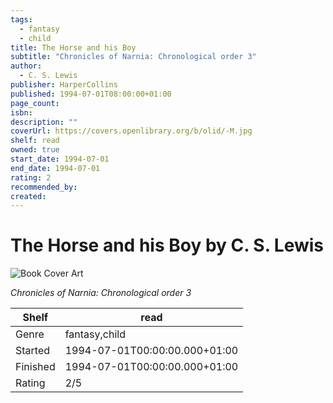 ```yaml
---
tags:
  - fantasy
  - child
title: The Horse and his Boy
subtitle: "Chronicles of Narnia: Chronological order 3"
author:
  - C. S. Lewis
publisher: HarperCollins
published: 1994-07-01T08:00:00+01:00
page_count:
isbn:
description: ""
coverUrl: https://covers.openlibrary.org/b/olid/-M.jpg
shelf: read
owned: true
start_date: 1994-07-01
end_date: 1994-07-01
rating: 2
recommended_by:
created:
---
```


# The Horse and his Boy by C. S. Lewis

![Book Cover Art](https://covers.openlibrary.org/b/olid/-M.jpg)

_Chronicles of Narnia: Chronological order 3_

| Shelf | read |
| --- | --- |
| Genre | fantasy,child |
| Started | 1994-07-01T00:00:00.000+01:00 |
| Finished | 1994-07-01T00:00:00.000+01:00 |
| Rating | 2/5 |

